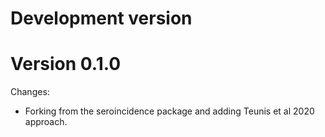 # Development version

# Version 0.1.0

Changes:
* Forking from the seroincidence package and adding Teunis et al 2020 approach.
